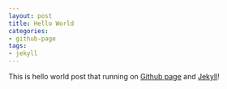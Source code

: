 ```yaml
---
layout: post
title: Hello World
categories:
- github-page
tags:
- jekyll
---
```

This is hello world post that running on [Github page][github_page] and [Jekyll][jekyll]!

[github_page]: https://help.github.com/categories/20/articles
[jekyll]: https://github.com/mojombo/jekyll/
